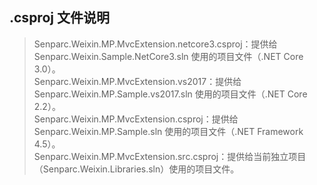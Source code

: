 ## .csproj 文件说明

> Senparc.Weixin.MP.MvcExtension.netcore3.csproj：提供给 Senparc.Weixin.Sample.NetCore3.sln 使用的项目文件（.NET Core 3.0）。<br>
> Senparc.Weixin.MP.MvcExtension.vs2017：提供给 Senparc.Weixin.MP.Sample.vs2017.sln 使用的项目文件（.NET Core 2.2）。<br>
> Senparc.Weixin.MP.MvcExtension.csproj：提供给 Senparc.Weixin.MP.Sample.sln 使用的项目文件（.NET Framework 4.5）。<br>
> Senparc.Weixin.MP.MvcExtension.src.csproj：提供给当前独立项目（Senparc.Weixin.Libraries.sln）使用的项目文件。<br>